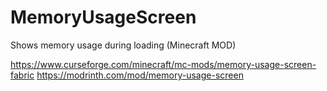 # MemoryUsageScreen
Shows memory usage during loading (Minecraft MOD)

https://www.curseforge.com/minecraft/mc-mods/memory-usage-screen-fabric
https://modrinth.com/mod/memory-usage-screen
